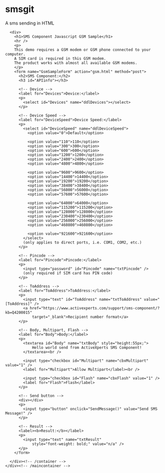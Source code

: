 # smsgit
A sms sending in HTML
<html xmlns="http://www.w3.org/1999/xhtml" >
<head>
  <title>ActiveXperts SMS Component Javascript Demo</title>
  <link rel="Stylesheet" type="text/css" href="css/SampleStylesheet.css" />

  <script language="JavaScript" type="text/javascript">
    var objGsm = new ActiveXObject("AxSms.Gsm");

    window.attachEvent("onload", PageLoaded, false);

    function PageLoaded() {
      document.getElementById("APIinfo").innerHTML = "Build: " + objGsm.Build + ";
        Module: " + objGsm.Module;

      var objForm = document.forms["GsmSampleForm"];
      var strDevice = objGsm.FindFirstDevice();

      objForm.txtResult.value = "n/a";

      while (objGsm.LastError == 0) {
        var NewOption = document.createElement('option');
        NewOption.text = NewOption.value = strDevice;

        objForm.ddlDevices.add(NewOption);
        strDevice = objGsm.FindNextDevice();
      }

      for (var i = 1; i <= 20; i++) {
        var NewOption = document.createElement('option');
        NewOption.text = NewOption.value = "COM" + i; ;

        objForm.ddlDevices.add(NewOption);
      }
    }

    function SendMessage() {
      var objSmsMessage = new ActiveXObject("AxSms.Message");
      var objSmsConstants = new ActiveXObject("AxSms.Constants");

      var iFlowControl = objSmsConstants.GSM_FLOWCONTROL_AUTO;

      var objForm = document.forms["GsmSampleForm"];

      var strName = objForm.ddlDevices.value;
      var strPincode = objForm.txtPincode.value;
      var iDeviceSpeed = objForm.ddlDeviceSpeed.value;

      objGsm.Clear();
      objGsm.Open(strName, strPincode, iFlowControl, iDeviceSpeed);

      if (objGsm.LastError != 0) {
          UpdateResult(objForm);
      }
      else {
        //Message Settings
        objSmsMessage.Clear();
        objSmsMessage.ToAddress = objForm.txtToAddress.value;
        objSmsMessage.Body = objForm.txtBody.value;
        objSmsMessage.BodyFormat = objSmsConstants.BODYFORMAT_TEXT;

        var iMultipart = (objForm.cbxMultipart.checked == 1)
          ? objSmsConstants.MULTIPART_OK
          : objSmsConstants.MULTIPART_TRUNCATE;

        if (objForm.cbxFlash.checked == 1)
          objSmsMessage.DataCoding = objSmsConstants.GSM_DATACODING_FLASH;

        //Send the message !
        objGsm.SendSms(objSmsMessage, iMultipart, 10000);
        UpdateResult(objForm);
      }
    }

    function UpdateResult(objForm) {
      objForm.txtResult.value = objGsm.LastError + ": " +
        objGsm.GetErrorDescription(objGsm.LastError);
      objGsm.Close();
    }
  </script>
  <body>
    <div>

      <div>
        <h1>SMS Component Javascript GSM Sample</h1>
        <hr />
        <p>
        This demo requires a GSM modem or GSM phone connected to your computer.
        A SIM card is required in this GSM modem.
        The product works with almost all available GSM modems.
        </p>
        <form name="GsmSampleForm" action="gsm.html" method="post">
          <h2>SMS Component:</h2>
          <h3 id="APIinfo"></h3>

          <!-- Device -->
          <label for="Devices">Device:</label>
          <p>
            <select id="Devices" name="ddlDevices"></select>
          </p>

          <!-- Device Speed -->
          <label for="DeviceSpeed">Device Speed:</label>
          <p>
            <select id="DeviceSpeed" name="ddlDeviceSpeed">
              <option value="0">Default</option>

              <option value="110">110</option>
              <option value="300">300</option>
              <option value="600">600</option>
              <option value="1200">1200</option>
              <option value="2400">2400</option>
              <option value="4800">4800</option>

              <option value="9600">9600</option>
              <option value="14400">14400</option>
              <option value="19200">19200</option>
              <option value="38400">38400</option>
              <option value="56000">56000</option>
              <option value="57600">57600</option>

              <option value="64000">64000</option>
              <option value="115200">115200</option>
              <option value="128000">128000</option>
              <option value="230400">230400</option>
              <option value="256000">256000</option>
              <option value="460800">460800</option>

              <option value="921600">921600</option>
            </select>
            (only applies to direct ports, i.e. COM1, COM2, etc.)
          </p>

          <!-- Pincode -->
          <label for="Pincode">Pincode:</label>
          <p>
            <input type="password" id="Pincode" name="txtPincode" />
            (only required if SIM card has PIN code)
          </p>

          <!-- ToAddress -->
          <label for="ToAddress">ToAddress:</label>
          <p>
            <input type="text" id="ToAddress" name="txtToAddress" value="[ToAddress]" />
            <a href="https://www.activexperts.com/support/sms-component/?kb=Q4200015"
                target="_blank">Recipient number format</a>
          </p>

          <!-- Body, Multipart, Flash -->
          <label for="Body">Body:</label>
          <p>
            <textarea id="Body" name="txtBody" style="height:55px;">
                Hello world send from ActiveXperts SMS Component!
            </textarea><br />

            <input type="checkbox id="Multipart" name="cbxMultipart" value="1" />
            <label for="Multipart">Allow Multipart</label><br />

            <input type="checkbox id="Flash" name="cbxFlash" value="1" />
            <label for="Flash">Flash</label>
          </p>

          <!-- Send button -->
          <div></div>
          <p>
            <input type="button" onclick="SendMessage()" value="Send SMS Message!" />
          </p>

          <!-- Result -->
          <label><b>Result:</b></label>
          <p>
            <input type="text" name="txtResult"
                style="font-weight: bold;" value="n/a" />
          </p>
        </form>

      </div><!-- /container -->
    </div><!-- /maincontainer -->
  </body>
</html>  
